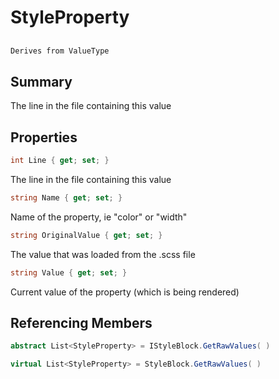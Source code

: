 # StyleProperty

## 
```c#
Derives from ValueType
```

## Summary

The line in the file containing this value
## Properties

```c#
int Line { get; set; } 
```
The line in the file containing this value
```c#
string Name { get; set; } 
```
Name of the property, ie "color" or "width"
```c#
string OriginalValue { get; set; } 
```
The value that was loaded from the .scss file
```c#
string Value { get; set; } 
```
Current value of the property (which is being rendered)
## Referencing Members

```c#
abstract List<StyleProperty> = IStyleBlock.GetRawValues( ) 
```
```c#
virtual List<StyleProperty> = StyleBlock.GetRawValues( ) 
```
